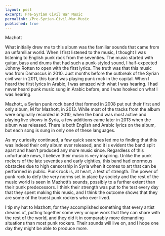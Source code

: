 ```yaml
---
layout: post
excerpt: Pre-Syrian Civil War Music
permalink: /Pre-Syrian-Civil-War-Music
published: true
---
```

Mazhott

  What initially drew me to this album was the familiar sounds that came from an unfamiliar world. When I first listened to the music, I thought I was listening to English punk rock from the seventies. The music started with guitar, bass and drums that had such a punk-styled sound, I half-expected Johnny Rotten to open with the first lyrics. The truth was that this music was from Damascus in 2010. Just months before the outbreak of the Syrian civil war in 2011, this band was playing punk rock in the capital. When I heard the first lyrics in Arabic, I was amazed with what I was hearing. I had never heard punk music sung in Arabic before, and I was hooked on what I was hearing.

  Mazhott, a Syrian punk rock band that formed in 2008 put out their first and only album, M for Mazhott, in 2013. While most of the tracks from the album were originally recorded in 2010, when the band was most active and playing live shows in Syria, a few additions came later in 2013 when the album was released. There is both English and Arabic lyrics on the album, but each song is sung in only one of these languages.

  As my curiosity continued, a few quick searches led me to finding that this was indeed their only album ever released, and it is evident the band split apart and hasn’t produced any more music since. Regardless of this unfortunate news, I believe their music is very inspiring. Unlike the punk rockers of the late seventies and early eighties, this band had enormous obstacles due to high censorship in Syria when it comes to art that can be performed in public. Punk rock is, at heart, a test of strength. The power of punk rock to defy the very norms set in place by society and the rest of the music world is seen in Mazhott’s sounds, possibly to a further extent than their punk predecessors. I think their strength was put to the test every day that they spent making this music, and I think the outcome shows that they are some of the truest punk rockers who ever lived.

  I tip my hat to Mazhott, for they accomplished something that every artist dreams of, putting together some very unique work that they can share with the rest of the world, and they did it in comparably more demanding situations than most punk rockers. Their sounds will live on, and I hope one day they might be able to produce more. 
